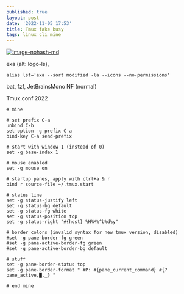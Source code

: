 ```yaml
---
published: true
layout: post
date: '2022-11-05 17:53'
title: Tmux fake busy
tags: linux cli mine 
---
```

[![image-nohash-md](https://i.imgur.com/OVRdoD5l.png)](https://i.imgur.com/OVRdoD5.png)

exa (alt: logo-ls),

    alias lst='exa --sort modified -la --icons --no-permissions'
 
bat, fzf, JetBrainsMono NF (normal)

Tmux.conf 2022

    # mine

    # set prefix C-a
    unbind C-b
    set-option -g prefix C-a
    bind-key C-a send-prefix

    # start with window 1 (instead of 0)
    set -g base-index 1

    # mouse enabled 
    set -g mouse on

    # startup panes, apply with ctrl+a & r
    bind r source-file ~/.tmux.start

    # status line
    set -g status-justify left
    set -g status-bg default
    set -g status-fg white
    set -g status-position top
    set -g status-right "#{host} %H%M%^b%d%y"

    # border colors (invalid syntax for new tmux version, disabled)
    #set -g pane-border-fg green
    #set -g pane-active-border-fg green
    #set -g pane-active-border-bg default

    # stuff
    set -g pane-border-status top
    set -g pane-border-format " #P: #{pane_current_command} #{?pane_active,█,_} "

    # end mine
